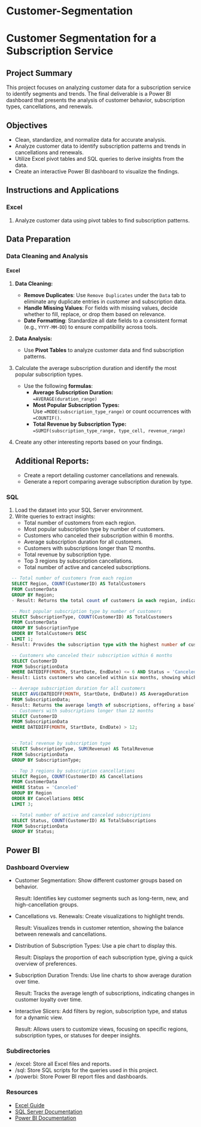 # Customer-Segmentation

# Customer Segmentation for a Subscription Service

## Project Summary
This project focuses on analyzing customer data for a subscription service to identify segments and trends. The final deliverable is a Power BI dashboard that presents the analysis of customer behavior, subscription types, cancellations, and renewals.

## Objectives
- Clean, standardize, and normalize data for accurate analysis.
- Analyze customer data to identify subscription patterns and trends in cancellations and renewals.
- Utilize Excel pivot tables and SQL queries to derive insights from the data.
- Create an interactive Power BI dashboard to visualize the findings.

## Instructions and Applications

### Excel
1. Analyze customer data using pivot tables to find subscription patterns.

## Data Preparation

### Data Cleaning and Analysis

#### Excel
1. **Data Cleaning:**
   - **Remove Duplicates**: Use `Remove Duplicates` under the `Data` tab to eliminate any duplicate entries in customer and subscription data.
   - **Handle Missing Values**: For fields with missing values, decide whether to fill, replace, or drop them based on relevance.
   - **Date Formatting**: Standardize all date fields to a consistent format (e.g., `YYYY-MM-DD`) to ensure compatibility across tools.
   
2. **Data Analysis:**
   - Use **Pivot Tables** to analyze customer data and find subscription patterns.
     
2. Calculate the average subscription duration and identify the most popular subscription types.
   - Use the following **formulas**:
     - **Average Subscription Duration:**  
       `=AVERAGE(duration_range)`
     - **Most Popular Subscription Types:**  
       Use `=MODE(subscription_type_range)` or count occurrences with `=COUNTIF()`.
     - **Total Revenue by Subscription Type:**  
       `=SUMIF(subscription_type_range, type_cell, revenue_range)`
       
3. Create any other interesting reports based on your findings.
   ## **Additional Reports:**
   - Create a report detailing customer cancellations and renewals.
   - Generate a report comparing average subscription duration by type.

### SQL
1. Load the dataset into your SQL Server environment.
2. Write queries to extract insights:
   - Total number of customers from each region.
   - Most popular subscription type by number of customers.
   - Customers who canceled their subscription within 6 months.
   - Average subscription duration for all customers.
   - Customers with subscriptions longer than 12 months.
   - Total revenue by subscription type.
   - Top 3 regions by subscription cancellations.
   - Total number of active and canceled subscriptions.
     
 ```sql
   -- Total number of customers from each region
   SELECT Region, COUNT(CustomerID) AS TotalCustomers
   FROM CustomerData
   GROUP BY Region;
   - Result: Returns the total count of customers in each region, indicating where most customers are located.

   -- Most popular subscription type by number of customers
   SELECT SubscriptionType, COUNT(CustomerID) AS TotalCustomers
   FROM CustomerData
   GROUP BY SubscriptionType
   ORDER BY TotalCustomers DESC
   LIMIT 1;
- Result: Provides the subscription type with the highest number of customers, revealing popularity by volume.

   -- Customers who canceled their subscription within 6 months
   SELECT CustomerID
   FROM SubscriptionData
   WHERE DATEDIFF(MONTH, StartDate, EndDate) <= 6 AND Status = 'Canceled';
- Result: Lists customers who canceled within six months, showing which customers might have been disengaged.

   -- Average subscription duration for all customers
   SELECT AVG(DATEDIFF(MONTH, StartDate, EndDate)) AS AverageDuration
   FROM SubscriptionData;
- Result: Returns the average length of subscriptions, offering a baseline for expected customer retention.
   -- Customers with subscriptions longer than 12 months
   SELECT CustomerID
   FROM SubscriptionData
   WHERE DATEDIFF(MONTH, StartDate, EndDate) > 12;


   -- Total revenue by subscription type
   SELECT SubscriptionType, SUM(Revenue) AS TotalRevenue
   FROM SubscriptionData
   GROUP BY SubscriptionType;

   -- Top 3 regions by subscription cancellations
   SELECT Region, COUNT(CustomerID) AS Cancellations
   FROM CustomerData
   WHERE Status = 'Canceled'
   GROUP BY Region
   ORDER BY Cancellations DESC
   LIMIT 3;

   -- Total number of active and canceled subscriptions
   SELECT Status, COUNT(CustomerID) AS TotalSubscriptions
   FROM SubscriptionData
   GROUP BY Status;
```
## Power BI

### Dashboard Overview

- Customer Segmentation: Show different customer groups based on behavior.

  Result: Identifies key customer segments such as long-term, new, and high-cancellation groups.

- Cancellations vs. Renewals: Create visualizations to highlight trends.

  Result: Visualizes trends in customer retention, showing the balance between renewals and cancellations.

- Distribution of Subscription Types: Use a pie chart to display this.

  Result: Displays the proportion of each subscription type, giving a quick overview of preferences.

- Subscription Duration Trends: Use line charts to show average duration over time.

  Result: Tracks the average length of subscriptions, indicating changes in customer loyalty over time.

- Interactive Slicers: Add filters by region, subscription type, and status for a dynamic view.

  Result: Allows users to customize views, focusing on specific regions, subscription types, or statuses for deeper insights.

### Subdirectories
- /excel: Store all Excel files and reports.
- /sql: Store SQL scripts for the queries used in this project.
- /powerbi: Store Power BI report files and dashboards.

### Resources
- [Excel Guide](https://support.microsoft.com/excel)
- [SQL Server Documentation](https://docs.microsoft.com/sql/sql-server/)
- [Power BI Documentation](https://docs.microsoft.com/power-bi/)
